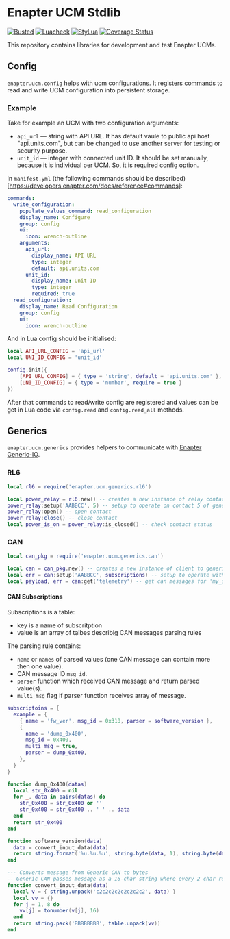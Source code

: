 # Enapter UCM Stdlib

[![Busted](https://github.com/enapter/enapter-ucm.lua/actions/workflows/busted.yml/badge.svg)]()
[![Luacheck](https://github.com/enapter/enapter-ucm.lua/actions/workflows/luacheck.yml/badge.svg)]()
[![StyLua](https://github.com/enapter/enapter-ucm.lua/actions/workflows/stylua.yml/badge.svg)]()
[![Coverage Status](https://coveralls.io/repos/github/Enapter/enapter-ucm.lua/badge.svg?branch=main)](https://coveralls.io/github/Enapter/enapter-ucm.lua?branch=main)

This repository contains libraries for development and test Enapter UCMs.

## Config
`enapter.ucm.config` helps with ucm configurations. It [registers commands](https://developers.enapter.com/docs/reference/ucm/enapter#enapterregister_command_handler) to read and write UCM configuration into persistent storage.

### Example
Take for example an UCM with two configuration arguments:
- `api_url` — string with API URL. It has default vaule to public api host "api.units.com", but can be changed to use another server for testing or security purpose.
- `unit_id` — integer with connected unit ID. It should be set manually, because it is individual per UCM. So, it is required config option.

In `manifest.yml` (the following commands should be described)[https://developers.enapter.com/docs/reference#commands]:
```yml
commands:
  write_configuration:
    populate_values_command: read_configuration
    display_name: Configure
    group: config
    ui:
      icon: wrench-outline
    arguments:
      api_url:
        display_name: API URL
        type: integer
        default: api.units.com
      unit_id:
        display_name: Unit ID
        type: integer
        required: true
  read_configuration:
    display_name: Read Configuration
    group: config
    ui:
      icon: wrench-outline
```

And in Lua config should be initialised:
```lua
local API_URL_CONFIG = 'api_url'
local UNI_ID_CONFIG = 'unit_id'

config.init({
    [API_URL_CONFIG] = { type = 'string', default = 'api.units.com' },
    [UNI_ID_CONFIG] = { type = 'number', require = true }
})
```

After that commands to read/write config are registered and values can be get in Lua code via `config.read` and `config.read_all` methods.


## Generics

`enapter.ucm.generics` provides helpers to communicate with [Enapter Generic-IO](https://marketplace.enapter.com/blueprints/generic_io).

### RL6

```lua
local rl6 = require('enapter.ucm.generics.rl6')

local power_relay = rl6.new() -- creates a new instance of relay contact
power_relay:setup('AABBCC', 5) -- setup to operate on contact 5 of generic RL-6 UCM with hardware id AABBCC
power_relay:open() -- open contact
power_relay:close() -- close contact
local power_is_on = power_relay:is_closed() -- check contact status
```

### CAN

```lua
local can_pkg = require('enapter.ucm.generics.can')

local can = can_pkg.new() -- creates a new instance of client to generic CAN UCM
local err = can:setup('AABBCC', subscriptions) -- setup to operate with UCM with hardware id AABBCC (about subscriptions see below)
local payload, err = can:get('telemetry') -- get can messages for 'my_subscription' messages
```

#### CAN Subscriptions
Subscriptions is a table:
  - key is a name of subscritption
  - value is an array of talbes describig CAN messages parsing rules

The parsing rule contains:
  - `name` or `names` of parsed values (one CAN message can contain more then one value).
  - CAN message ID `msg_id`.
  - `parser` function which received CAN message and return parsed value(s).
  - `multi_msg` flag if parser function receives array of message.

```lua
subscriptoins = {
  example = {
    { name = 'fw_ver', msg_id = 0x318, parser = software_version },
    {
      name = 'dump_0x400',
      msg_id = 0x400,
      multi_msg = true,
      parser = dump_0x400,
    },
  }
}

function dump_0x400(datas)
  local str_0x400 = nil
  for _, data in pairs(datas) do
    str_0x400 = str_0x400 or ''
    str_0x400 = str_0x400 .. ' ' .. data
  end
  return str_0x400
end

function software_version(data)
  data = convert_input_data(data)
  return string.format('%u.%u.%u', string.byte(data, 1), string.byte(data, 2), string.byte(data, 3))
end

--- Converts message from Generic CAN to bytes
-- Generic CAN passes message as a 16-char string where every 2 char represent a byte in hex format.
function convert_input_data(data)
  local v = { string.unpack('c2c2c2c2c2c2c2c2', data) }
  local vv = {}
  for j = 1, 8 do
    vv[j] = tonumber(v[j], 16)
  end
  return string.pack('BBBBBBBB', table.unpack(vv))
end
```
